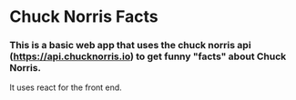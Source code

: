 # Chuck Norris Facts

### This is a basic web app that uses the chuck norris api (https://api.chucknorris.io) to get funny "facts" about Chuck Norris.
It uses react for the front end.
